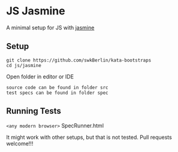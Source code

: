 # JS Jasmine

A minimal setup for JS with [jasmine](http://jasmine.github.io/)

## Setup

    git clone https://github.com/swkBerlin/kata-bootstraps
    cd js/jasmine

Open folder in editor or IDE

    source code can be found in folder src
    test specs can be found in folder spec

## Running Tests

`<any modern browser>` SpecRunner.html

It might work with other setups, but that is not tested. Pull requests welcome!!!
